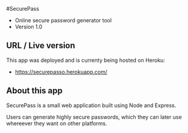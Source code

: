 #SecurePass
- Online secure password generator tool
- Version 1.0

## URL / Live version
This app was deployed and is currenty being hosted on Heroku:
-  https://securepasso.herokuapp.com/

## About this app
SecurePass is a small web application built using Node and Express.

Users can generate highly secure passwords, which they can later use whereever they want on other platforms.